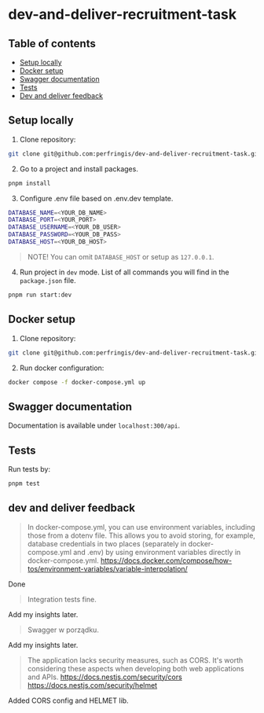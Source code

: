 # dev-and-deliver-recruitment-task 

## Table of contents

- [Setup locally](#setup-locally)
- [Docker setup](#docker-setup)
- [Swagger documentation](#swagger-documentation)
- [Tests](#tests)
- [Dev and deliver feedback](#dev-and-delver-feedback)

## Setup locally

1. Clone repository:

```sh
git clone git@github.com:perfringis/dev-and-deliver-recruitment-task.git
```

2. Go to a project and install packages.

```sh
pnpm install
```

3. Configure .env file based on .env.dev template.

```sh
DATABASE_NAME=<YOUR_DB_NAME>
DATABASE_PORT=<YOUR_PORT>
DATABASE_USERNAME=<YOUR_DB_USER>
DATABASE_PASSWORD=<YOUR_DB_PASS>
DATABASE_HOST=<YOUR_DB_HOST>
```

> NOTE! You can omit `DATABASE_HOST` or setup as `127.0.0.1`.

4. Run project in `dev` mode. List of all commands you will find in the `package.json` file.

```sh
pnpm run start:dev
```

## Docker setup

1. Clone repository:

```sh
git clone git@github.com:perfringis/dev-and-deliver-recruitment-task.git
```

2. Run docker configuration:

```sh
docker compose -f docker-compose.yml up
```

## Swagger documentation

Documentation is available under `localhost:300/api`.

## Tests

Run tests by:

```sh
pnpm test
```

## dev and deliver feedback

> In docker-compose.yml, you can use environment variables, including those from a dotenv file. This allows you to avoid storing, for example, database credentials in two places (separately in docker-compose.yml and .env) by using environment variables directly in docker-compose.yml. https://docs.docker.com/compose/how-tos/environment-variables/variable-interpolation/

Done

> Integration tests fine.

Add my insights later.

>  Swagger w porządku.

Add my insights later.

> The application lacks security measures, such as CORS. It's worth considering these aspects when developing both web applications and APIs. https://docs.nestjs.com/security/cors https://docs.nestjs.com/security/helmet

Added CORS config and HELMET lib.